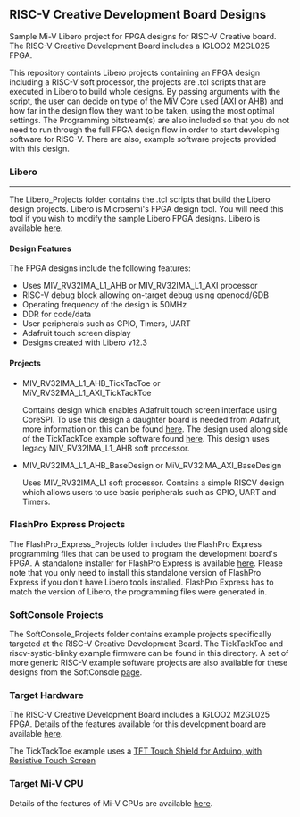 ## RISC-V Creative Development Board Designs

Sample Mi-V Libero project for FPGA designs for RISC-V Creative board. The RISC-V Creative Development Board includes a IGLOO2 M2GL025 FPGA.

This repository containts Libero projects containing an FPGA design including a RISC-V soft processor, the projects are .tcl scripts that are executed in Libero to build whole designs. By passing arguments with the script, the user can decide on type of the MiV Core used (AXI or AHB) and how far in the design flow they want to be taken, using the most optimal settings.
The Programming bitstream(s) are also included so that you do not need to run through the full FPGA design flow in order to start developing software for RISC-V. There are also, example software projects provided with this design.

### Libero
---------------------
The Libero_Projects folder contains the .tcl scripts that build the Libero design projects. Libero is Microsemi's FPGA design tool. You will need this tool if you wish to modify the sample Libero FPGA designs. Libero is available 
[here](https://www.microsemi.com/products/fpga-soc/design-resources/design-software/libero-soc#downloads).

#### Design Features
The FPGA designs include the following features:
* Uses MIV_RV32IMA_L1_AHB or MIV_RV32IMA_L1_AXI processor
* RISC-V debug block allowing on-target debug using openocd/GDB
* Operating frequency of the design is 50MHz
* DDR for code/data
* User peripherals such as GPIO, Timers, UART
* Adafruit touch screen display
* Designs created with Libero v12.3

#### Projects
* MIV_RV32IMA_L1_AHB_TickTacToe or MiV_RV32IMA_L1_AXI_TickTackToe

   Contains design which enables Adafruit touch screen interface using CoreSPI. To use this design a daughter board is needed from Adafruit, more information on this can be found [here](https://www.adafruit.com/product/1651).
   The design used along side of the TickTackToe example software found [here](https://github.com/RISCV-on-Microsemi-FPGA/RISC-V-Creative-Board/tree/master/Example_Software_Projects). This design uses legacy MIV_RV32IMA_L1_AHB soft processor.

* MIV_RV32IMA_L1_AHB_BaseDesign or MiV_RV32IMA_AXI_BaseDesign

   Uses MIV_RV32IMA_L1 soft processor. Contains a simple RISCV design which allows users to use basic peripherals such as GPIO, UART and Timers.

### FlashPro Express Projects
The FlashPro_Express_Projects folder includes the FlashPro Express programming files that can be used to program the development board's FPGA. A standalone installer for FlashPro Express is available [here](http://www.microsemi.com/products/fpga-soc/design-resources/programming/flashpro#software). 
Please note that you only need to install this standalone version of FlashPro Express if you don't have Libero tools installed. FlashPro Express has to match the version of Libero, the programming files were generated in.

### SoftConsole Projects
The SoftConsole_Projects folder contains example projects specifically targeted at the RISC-V Creative Development Board. The TickTackToe and riscv-systic-blinky example firmware can be found in this directory.
A set of more generic RISC-V example software projects are also available for these designs from the SoftConsole [page](https://github.com/RISCV-on-Microsemi-FPGA/SoftConsole).

### Target Hardware
The RISC-V Creative Development Board includes a IGLOO2 M2GL025 FPGA. Details of the features available for this development board are available [here](https://www.microsemi.com/products/fpga-soc/design-resources/dev-kits/risc-v-creative-board).

The TickTackToe example uses a [TFT Touch Shield for Arduino, with Resistive Touch Screen](https://www.adafruit.com/product/1651)

### Target Mi-V CPU
Details of the features of Mi-V CPUs are available [here](https://github.com/RISCV-on-Microsemi-FPGA/CPUs).
